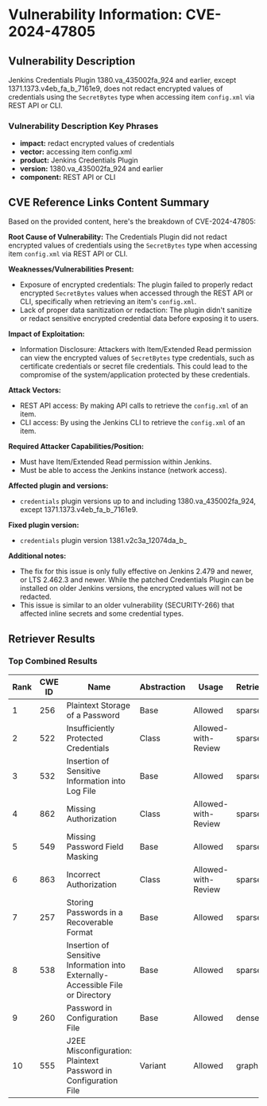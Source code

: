 # Vulnerability Information: CVE-2024-47805

## Vulnerability Description
Jenkins Credentials Plugin 1380.va_435002fa_924 and earlier, except 1371.1373.v4eb_fa_b_7161e9, does not redact encrypted values of credentials using the `SecretBytes` type when accessing item `config.xml` via REST API or CLI.

### Vulnerability Description Key Phrases
- **impact:** redact encrypted values of credentials
- **vector:** accessing item config.xml
- **product:** Jenkins Credentials Plugin
- **version:** 1380.va_435002fa_924 and earlier
- **component:** REST API or CLI

## CVE Reference Links Content Summary
Based on the provided content, here's the breakdown of CVE-2024-47805:

**Root Cause of Vulnerability:**
The Credentials Plugin did not redact encrypted values of credentials using the `SecretBytes` type when accessing item `config.xml` via REST API or CLI.

**Weaknesses/Vulnerabilities Present:**
- Exposure of encrypted credentials: The plugin failed to properly redact encrypted `SecretBytes` values when accessed through the REST API or CLI, specifically when retrieving an item's `config.xml`.
- Lack of proper data sanitization or redaction: The plugin didn't sanitize or redact sensitive encrypted credential data before exposing it to users.

**Impact of Exploitation:**
- Information Disclosure: Attackers with Item/Extended Read permission can view the encrypted values of `SecretBytes` type credentials, such as certificate credentials or secret file credentials. This could lead to the compromise of the system/application protected by these credentials.

**Attack Vectors:**
- REST API access: By making API calls to retrieve the `config.xml` of an item.
- CLI access: By using the Jenkins CLI to retrieve the `config.xml` of an item.

**Required Attacker Capabilities/Position:**
- Must have Item/Extended Read permission within Jenkins.
- Must be able to access the Jenkins instance (network access).

**Affected plugin and versions:**
- `credentials` plugin versions up to and including 1380.va\_435002fa\_924, except 1371.1373.v4eb\_fa\_b\_7161e9.

**Fixed plugin version:**
- `credentials` plugin version 1381.v2c3a\_12074da\_b\_

**Additional notes:**
- The fix for this issue is only fully effective on Jenkins 2.479 and newer, or LTS 2.462.3 and newer. While the patched Credentials Plugin can be installed on older Jenkins versions, the encrypted values will not be redacted.
- This issue is similar to an older vulnerability (SECURITY-266) that affected inline secrets and some credential types.

## Retriever Results

### Top Combined Results

| Rank | CWE ID | Name | Abstraction | Usage  | Retrievers | Individual Scores |
|------|--------|------|-------------|-------|------------|-------------------|
| 1 | 256 | Plaintext Storage of a Password | Base | Allowed | sparse | 0.060 |
| 2 | 522 | Insufficiently Protected Credentials | Class | Allowed-with-Review | sparse | 0.060 |
| 3 | 532 | Insertion of Sensitive Information into Log File | Base | Allowed | sparse | 0.059 |
| 4 | 862 | Missing Authorization | Class | Allowed-with-Review | sparse | 0.056 |
| 5 | 549 | Missing Password Field Masking | Base | Allowed | sparse | 0.052 |
| 6 | 863 | Incorrect Authorization | Class | Allowed-with-Review | sparse | 0.051 |
| 7 | 257 | Storing Passwords in a Recoverable Format | Base | Allowed | sparse | 0.047 |
| 8 | 538 | Insertion of Sensitive Information into Externally-Accessible File or Directory | Base | Allowed | sparse | 0.046 |
| 9 | 260 | Password in Configuration File | Base | Allowed | dense | 0.480 |
| 10 | 555 | J2EE Misconfiguration: Plaintext Password in Configuration File | Variant | Allowed | graph | 0.002 |

